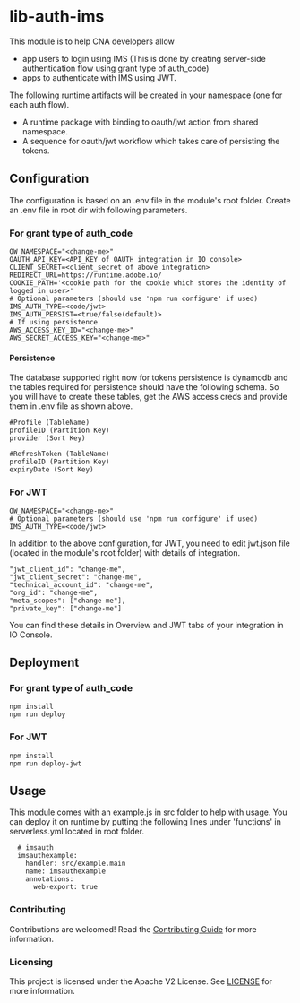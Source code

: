 # lib-auth-ims

This module is to help CNA developers allow
- app users to login using IMS (This is done by creating server-side authentication flow using grant type of auth_code)
- apps to authenticate with IMS using JWT.

The following runtime artifacts will be created in your namespace (one for each auth flow).
- A runtime package with binding to oauth/jwt action from shared namespace.
- A sequence for oauth/jwt workflow which takes care of persisting the tokens.

## Configuration
The configuration is based on an .env file in the module's root folder.
Create an .env file in root dir with following parameters.

### For grant type of auth_code
```
OW_NAMESPACE="<change-me>"
OAUTH_API_KEY=<API_KEY of OAUTH integration in IO console>
CLIENT_SECRET=<client_secret of above integration>
REDIRECT_URL=https://runtime.adobe.io/
COOKIE_PATH='<cookie path for the cookie which stores the identity of logged in user>'
# Optional parameters (should use 'npm run configure' if used)
IMS_AUTH_TYPE=<code/jwt>
IMS_AUTH_PERSIST=<true/false(default)>
# If using persistence
AWS_ACCESS_KEY_ID="<change-me>"
AWS_SECRET_ACCESS_KEY="<change-me>"
```
#### Persistence
The database supported right now for tokens persistence is dynamodb and the tables required for persistence should have the following schema. So you will have to create these tables, get the AWS access creds and provide them in .env file as shown above.
```
#Profile (TableName)
profileID (Partition Key)
provider (Sort Key)

#RefreshToken (TableName)
profileID (Partition Key)
expiryDate (Sort Key)
```

### For JWT
```
OW_NAMESPACE="<change-me>"
# Optional parameters (should use 'npm run configure' if used)
IMS_AUTH_TYPE=<code/jwt>
```
In addition to the above configuration, for JWT, you need to edit jwt.json file (located in the module's root folder) with details of integration.
```
"jwt_client_id": "change-me",
"jwt_client_secret": "change-me",
"technical_account_id": "change-me",
"org_id": "change-me",
"meta_scopes": ["change-me"],
"private_key": ["change-me"]
```
You can find these details in Overview and JWT tabs of your integration in IO Console.

## Deployment

### For grant type of auth_code
```
npm install
npm run deploy
```

### For JWT
```
npm install
npm run deploy-jwt
```

## Usage
This module comes with an example.js in src folder to help with usage. You can deploy it on runtime by putting the following lines under 'functions' in serverless.yml located in root folder.
```
  # imsauth
  imsauthexample:
    handler: src/example.main
    name: imsauthexample
    annotations:
      web-export: true
```

### Contributing

Contributions are welcomed! Read the [Contributing Guide](./.github/CONTRIBUTING.md) for more information.

### Licensing

This project is licensed under the Apache V2 License. See [LICENSE](LICENSE) for more information.
